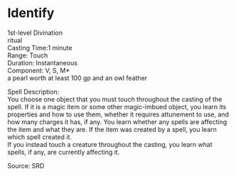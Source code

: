 # Identify
1st-level Divination<br>
ritual<br>
Casting Time:1 minute<br>
Range: Touch<br>
Duration: Instantaneous<br>
Component: V, S, M*<br>
a pearl worth at least 100 gp and an owl feather

Spell Description:<br>
You choose one object that you must touch throughout the casting of the spell. If it is a magic item or some other magic-imbued object, you learn its properties and how to use them, whether it requires attunement to use, and how many charges it has, if any. You learn whether any spells are affecting the item and what they are. If the item was created by a spell, you learn which spell created it.<br>If you instead touch a creature throughout the casting, you learn what spells, if any, are currently affecting it.

Source: SRD